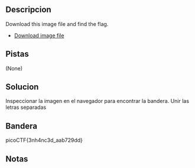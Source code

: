 ## Descripcion
Download this image file and find the flag.

-   [Download image file](https://artifacts.picoctf.net/c/100/drawing.flag.svg)

## Pistas
(None)

## Solucion
Inspeccionar la imagen en el navegador para encontrar la bandera.
Unir las letras separadas

## Bandera
picoCTF{3nh4nc3d_aab729dd}

## Notas



